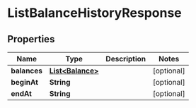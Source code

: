 

# ListBalanceHistoryResponse


## Properties

| Name | Type | Description | Notes |
|------------ | ------------- | ------------- | -------------|
|**balances** | [**List&lt;Balance&gt;**](Balance.md) |  |  [optional] |
|**beginAt** | **String** |  |  [optional] |
|**endAt** | **String** |  |  [optional] |



